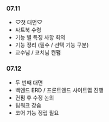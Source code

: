 ### 07.11

- ♡첫 대면♡
- 싸트북 수령
- 기능 별 특징 사항 회의
- 기능 정리 (필수 / 선택 기능 구분)
- 교수님 / 코치님 컨펌

### 07.12

- 두 번째 대면
- 백엔드 ERD / 프론트엔드 사이트맵 진행
- 컨펌 후 수정 논의
- 팀워크 강습
- 코어 기능 정립 필요
